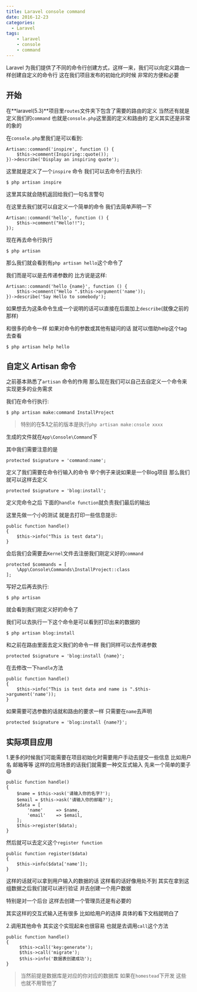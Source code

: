 ```yaml
---
title: Laravel console command
date: 2016-12-23
categories:
  - Laravel
tags:
    - laravel
    - console
    - command
---
```

Laravel 为我们提供了不同的命令行创建方式，这样一来，我们可以向定义路由一样创建自定义的命令行 这在我们项目发布的初始化的时候 非常的方便和必要

## 开始
在**laravel(5.3)**项目里`routes`文件夹下包含了需要的路由的定义 当然还有就是定义我们的`command` 也就是`console.php`这里面的定义和路由的
定义其实还是非常的象的

在`console.php`里我们是可以看到:
```php?start_inline=1
Artisan::command('inspire', function () {
    $this->comment(Inspiring::quote());
})->describe('Display an inspiring quote');
```
这里就是定义了一个`inspire` 命令 我们可以去命令行去执行:
```shell
$ php artisan inspire
```
这里其实就会随机返回给我们一句名言警句

在这里去我们就可以自定义一个简单的命令 我们去简单声明一下
```php?start_inline=1
Artisan::command('hello', function () {
    $this->comment("Hello!!");
});
```
现在再去命令行执行
```shell
$ php artisan 
```
那么我们就会看到有`php artisan hello`这个命令了

我们而是可以是去传递参数的 比方说是这样:
```php?start_inline=1
Artisan::command('hello {name}', function () {
    $this->comment("Hello ".$this->argument('name'));
})->describe('Say Hello to somebody');
```

如果想去为这条命令生成一个说明的话可以直接在后面加上`describe`(就像之前的那样)

和很多的命令一样 如果对命令的参数或其他有疑问的话 就可以借助help这个tag去查看
```shell
$ php artisan help hello
```

## 自定义 **Artisan** 命令
之前基本熟悉了`artisan` 命令的作用 那么现在我们可以自己去自定义一个命令来实现更多的业务需求

我们在命令行执行:
```shell
$ php artisan make:command InstallProject 
```

> 特别的在**5.1**之前的版本是执行`php artisan make:cnsole xxxx` 

生成的文件就在`App\Console\Command`下

其中我们需要注意的是
```php?start_inline=1
protected $signature = 'command:name';
```
定义了我们需要在命令行输入的命令 举个例子来说如果是一个Blog项目 那么我们就可以这样去定义
```php?start_inline=1
protected $signature = 'blog:install';
```
定义完命令之后 下面的`handle function`就负责我们最后的输出

这里先做一个小的测试 就是去打印一些信息提示:
```php?start_inline=1
public function handle()
{
    $this->info("This is test data");
}
```

会后我们会需要去`Kernel`文件去注册我们刚定义好的`command`
```php?start_inline=1
protected $commands = [
    \App\Console\Commands\InstallProject::class
];
```

写好之后再去执行:
```shell
$ php artisan 
```
就会看到我们刚定义好的命令了

我们可以去执行一下这个命令是可以看到打印出来的数据的
```shell
$ php artisan blog:install
```

和之前在路由里面去定义我们的命令一样 我们同样可以去传递参数
```php?start_inline=1
protected $signature = 'blog:install {name}';
```

在去修改一下`handle`方法
```php?start_inline=1
public function handle()
{
    $this->info("This is test data and name is ".$this->argument('name'));
}
```

如果需要可选参数的话就和路由的要求一样 只需要在`name`去声明
```php?start_inline
protected $signature = 'blog:install {name?}';
```

## 实际项目应用
1.更多的时候我们可能需要在项目初始化时需要用户手动去提交一些信息 比如用户名 邮箱等等
这样的应用场景的话我们就需要一种交互式输入 先来一个简单的栗子 :smile: 

```php?start_inline
public function handle()
{
    $name = $this->ask('请输入你的名字?');
    $email = $this->ask('请输入你的邮箱?');
    $data = [
        'name'     => $name,
        'email'    => $email,
    ];
    $this->register($data);
}
```
然后就可以去定义这个`register function`
```php?start_inline=1
public function register($data)
{
    $this->info($data['name']);
}
```
这样的话就可以拿到用户输入的数据的话 这样看的话好像用处不到 其实在拿到这组数据之后我们就可以进行验证 并去创建一个用户数据

特别是对一个后台 这样去创建一个管理员还是有必要的

其实这样的交互式输入还有很多 比如给用户的选择 具体的看下文档就明白了

2.调用其他命令
其实这个实现起来也很容易 也就是去调用`call`这个方法
```php?start_inline=1
public function handle()
{
     $this->call('key:generate');
     $this->call('migrate');
     $this->info('数据表创建成功');
}
```

> 当然前提是数据库是对应的你对应的数据库 如果在`homestead`下开发 这些也就不用管他了
